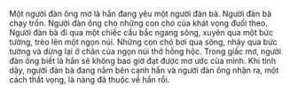 Một người đàn ông mơ là hắn đang yêu một người đàn bà. Người đàn bà chạy trốn. Người đàn ông cho những con chó của khát vọng đuổi theo. Người đàn bà đi qua một chiếc cầu bắc ngang sông, xuyên qua một bức tường, trèo lên một ngọn núi. Những con chó bơi qua sông, nhảy qua bức tường và dừng lại ở chân của ngọn núi thở hồng hộc. Trong giấc mơ, người đàn ông biết là hắn sẽ không bao giờ đạt được mơ ước của mình. Khi tỉnh dậy, người đàn bà đang nằm bên cạnh hắn và người đàn ông nhận ra, một cách thất vọng, là nàng đã thuộc về hắn rồi.